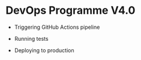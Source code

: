 
# DevOps Programme V4.0

- Triggering GitHub Actions pipeline

- Running tests

- Deploying to production
